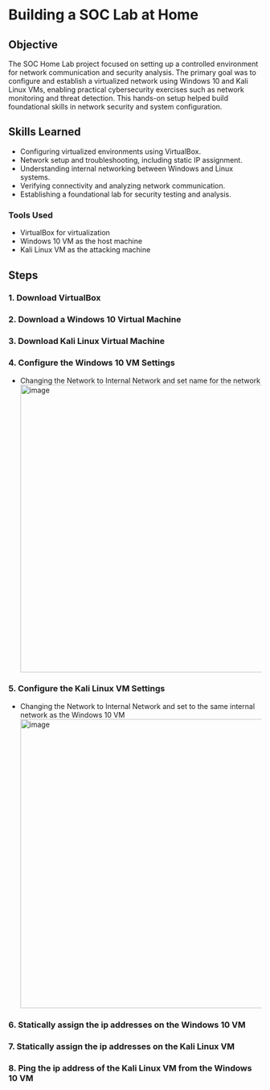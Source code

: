 # Building a SOC Lab at Home

## Objective 
The SOC Home Lab project focused on setting up a controlled environment for network communication and security analysis. The primary goal was to configure and establish a virtualized network using Windows 10 and Kali Linux VMs, enabling practical cybersecurity exercises such as network monitoring and threat detection. This hands-on setup helped build foundational skills in network security and system configuration.  

## Skills Learned  
- Configuring virtualized environments using VirtualBox.  
- Network setup and troubleshooting, including static IP assignment.  
- Understanding internal networking between Windows and Linux systems.  
- Verifying connectivity and analyzing network communication.  
- Establishing a foundational lab for security testing and analysis.  


### Tools Used
- VirtualBox for virtualization
- Windows 10 VM as the host machine
- Kali Linux VM as the attacking machine

## Steps
### 1. Download VirtualBox
### 2. Download a Windows 10 Virtual Machine
### 3. Download Kali Linux Virtual Machine
### 4. Configure the Windows 10 VM Settings
- Changing the Network to Internal Network and set name for the network
  <div>
  <img width="571" alt="image" src="https://github.com/user-attachments/assets/30b09d1a-af65-48c4-8958-4ddd27ba4050" />
  </div>
### 5. Configure the Kali Linux VM Settings
- Changing the Network to Internal Network and set to the same internal network as the Windows 10 VM
  <div>
  <img width="574" alt="image" src="https://github.com/user-attachments/assets/8c6f4928-fc84-4e59-b113-787bceb934c1" />
  </div>
### 6. Statically assign the ip addresses on the Windows 10 VM 
### 7. Statically assign the ip addresses on the Kali Linux VM 
### 8. Ping the ip address of the Kali Linux VM from the Windows 10 VM



